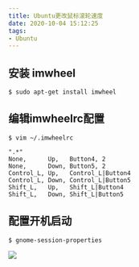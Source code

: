 ```yaml
---
title: Ubuntu更改鼠标滚轮速度
date: 2020-10-04 15:12:25
tags:
- Ubuntu
---
```


## 安装 imwheel

`$ sudo apt-get install imwheel`

## 编辑imwheelrc配置

`$ vim ~/.imwheelrc`

```
".*"
None,      Up,   Button4, 2
None,      Down, Button5, 2
Control_L, Up,   Control_L|Button4
Control_L, Down, Control_L|Button5
Shift_L,   Up,   Shift_L|Button4
Shift_L,   Down, Shift_L|Button5
```

## 配置开机启动

`$ gnome-session-properties`

![](/images/posts/Ubuntu更改鼠标滚轮速度/0.png)